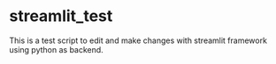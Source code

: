 # streamlit_test
This is a test script to edit and make changes with streamlit framework using python as backend.
